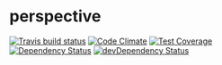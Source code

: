 # perspective



[![Travis build status](http://img.shields.io/travis/jmeas/perspective.svg?style=flat)](https://travis-ci.org/jmeas/perspective)
[![Code Climate](https://codeclimate.com/github/jmeas/perspective/badges/gpa.svg)](https://codeclimate.com/github/jmeas/perspective)
[![Test Coverage](https://codeclimate.com/github/jmeas/perspective/badges/coverage.svg)](https://codeclimate.com/github/jmeas/perspective)
[![Dependency Status](https://david-dm.org/jmeas/perspective.svg)](https://david-dm.org/jmeas/perspective)
[![devDependency Status](https://david-dm.org/jmeas/perspective/dev-status.svg)](https://david-dm.org/jmeas/perspective#info=devDependencies)
